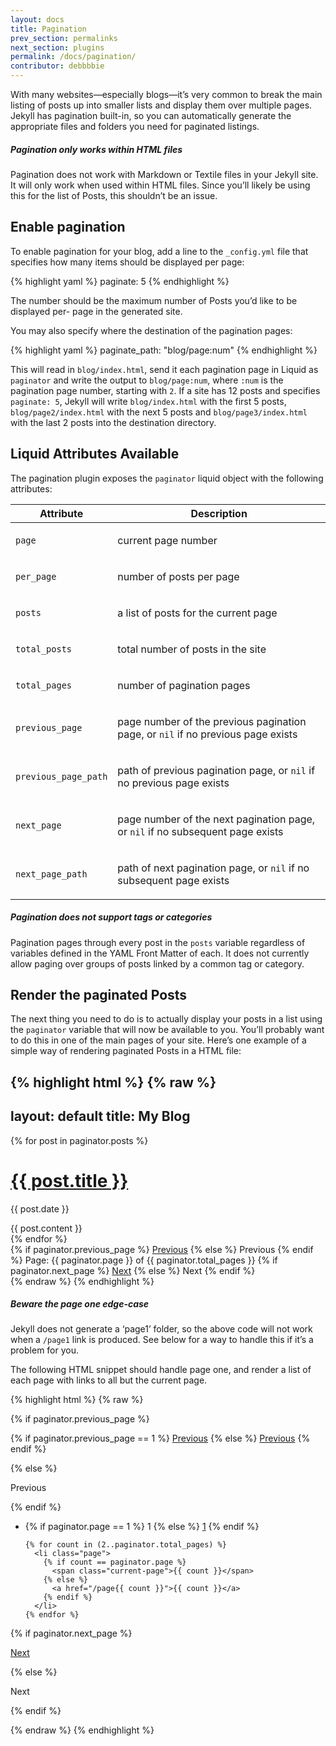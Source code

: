 ```yaml
---
layout: docs
title: Pagination
prev_section: permalinks
next_section: plugins
permalink: /docs/pagination/
contributor: debbbbie
---
```


With many websites—especially blogs—it’s very common to break the main listing
of posts up into smaller lists and display them over multiple pages. Jekyll has
pagination built-in, so you can automatically generate the appropriate files and
folders you need for paginated listings.

<div class="note info">
  <h5>Pagination only works within HTML files</h5>
  <p>
    Pagination does not work with Markdown or Textile files in your Jekyll site.
    It will only work when used within HTML files. Since you’ll likely be using
    this for the list of Posts, this shouldn’t be an issue.
  </p>
</div>

## Enable pagination

To enable pagination for your blog, add a line to the `_config.yml` file that
specifies how many items should be displayed per page:

{% highlight yaml %}
paginate: 5
{% endhighlight %}

The number should be the maximum number of Posts you’d like to be displayed per-
page in the generated site.

You may also specify where the destination of the pagination pages:

{% highlight yaml %}
paginate_path: "blog/page:num"
{% endhighlight %}

This will read in `blog/index.html`, send it each pagination page in Liquid as `paginator`
and write the output to `blog/page:num`, where `:num` is the pagination page number,
starting with `2`. If a site has 12 posts and specifies `paginate: 5`, Jekyll will write
`blog/index.html` with the first 5 posts, `blog/page2/index.html` with the next 5 posts
and `blog/page3/index.html` with the last 2 posts into the destination directory.

## Liquid Attributes Available

The pagination plugin exposes the `paginator` liquid object with the following
attributes:

<div class="mobile-side-scroller">
<table>
  <thead>
    <tr>
      <th>Attribute</th>
      <th>Description</th>
    </tr>
  </thead>
  <tbody>
    <tr>
      <td><p><code>page</code></p></td>
      <td><p>current page number</p></td>
    </tr>
    <tr>
      <td><p><code>per_page</code></p></td>
      <td><p>number of posts per page</p></td>
    </tr>
    <tr>
      <td><p><code>posts</code></p></td>
      <td><p>a list of posts for the current page</p></td>
    </tr>
    <tr>
      <td><p><code>total_posts</code></p></td>
      <td><p>total number of posts in the site</p></td>
    </tr>
    <tr>
      <td><p><code>total_pages</code></p></td>
      <td><p>number of pagination pages</p></td>
    </tr>
    <tr>
      <td><p><code>previous_page</code></p></td>
      <td>
          <p>
              page number of the previous pagination page,
              or <code>nil</code> if no previous page exists
          </p>
      </td>
    </tr>
    <tr>
      <td><p><code>previous_page_path</code></p></td>
      <td>
          <p>
              path of previous pagination page,
              or <code>nil</code> if no previous page exists
          </p>
      </td>
    </tr>
    <tr>
      <td><p><code>next_page</code></p></td>
      <td>
          <p>
              page number of the next pagination page,
              or <code>nil</code> if no subsequent page exists
          </p>
      </td>
    </tr>
    <tr>
      <td><p><code>next_page_path</code></p></td>
      <td>
          <p>
              path of next pagination page,
              or <code>nil</code> if no subsequent page exists
          </p>
      </td>
    </tr>
  </tbody>
</table>
</div>

<div class="note info">
  <h5>Pagination does not support tags or categories</h5>
  <p>Pagination pages through every post in the <code>posts</code>
  variable regardless of variables defined in the YAML Front Matter of
  each. It does not currently allow paging over groups of posts linked
  by a common tag or category.</p>
</div>

## Render the paginated Posts

The next thing you need to do is to actually display your posts in a list using
the `paginator` variable that will now be available to you. You’ll probably want
to do this in one of the main pages of your site. Here’s one example of a simple
way of rendering paginated Posts in a HTML file:

{% highlight html %}
{% raw %}
---
layout: default
title: My Blog
---

<!-- This loops through the paginated posts -->
{% for post in paginator.posts %}
  <h1><a href="{{ post.url }}">{{ post.title }}</a></h1>
  <p class="author">
    <span class="date">{{ post.date }}</span>
  </p>
  <div class="content">
    {{ post.content }}
  </div>
{% endfor %}

<!-- Pagination links -->
<div class="pagination">
  {% if paginator.previous_page %}
    <a href="/page{{ paginator.previous_page }}" class="previous">Previous</a>
  {% else %}
    <span class="previous">Previous</span>
  {% endif %}
  <span class="page_number ">Page: {{ paginator.page }} of {{ paginator.total_pages }}</span>
  {% if paginator.next_page %}
    <a href="/page{{ paginator.next_page }}" class="next">Next</a>
  {% else %}
    <span class="next ">Next</span>
  {% endif %}
</div>
{% endraw %}
{% endhighlight %}

<div class="note warning">
  <h5>Beware the page one edge-case</h5>
  <p>
    Jekyll does not generate a ‘page1’ folder, so the above code will not work
    when a <code>/page1</code> link is produced. See below for a way to handle
    this if it’s a problem for you.
  </p>
</div>

The following HTML snippet should handle page one, and render a list of each
page with links to all but the current page.

{% highlight html %}
{% raw %}
<div id="post-pagination" class="pagination">
  {% if paginator.previous_page %}
    <p class="previous">
      {% if paginator.previous_page == 1 %}
        <a href="/">Previous</a>
      {% else %}
        <a href="{{ paginator.previous_page_path }}">Previous</a>
      {% endif %}
    </p>
  {% else %}
    <p class="previous disabled">
      <span>Previous</span>
    </p>
  {% endif %}

  <ul class="pages">
    <li class="page">
      {% if paginator.page == 1 %}
        <span class="current-page">1</span>
      {% else %}
        <a href="/">1</a>
      {% endif %}
    </li>

    {% for count in (2..paginator.total_pages) %}
      <li class="page">
        {% if count == paginator.page %}
          <span class="current-page">{{ count }}</span>
        {% else %}
          <a href="/page{{ count }}">{{ count }}</a>
        {% endif %}
      </li>
    {% endfor %}
  </ul>

  {% if paginator.next_page %}
    <p class="next">
      <a href="{{ paginator.next_page_path }}">Next</a>
    </p>
  {% else %}
    <p class="next disabled">
      <span>Next</span>
    </p>
  {% endif %}

</div>
{% endraw %}
{% endhighlight %}
